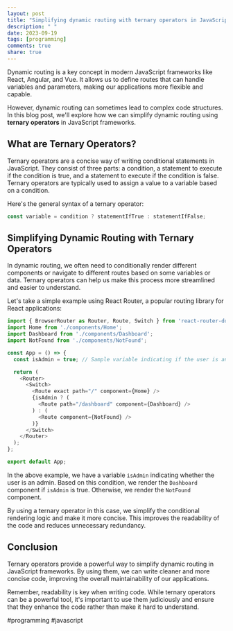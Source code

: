 ```yaml
---
layout: post
title: "Simplifying dynamic routing with ternary operators in JavaScript frameworks"
description: " "
date: 2023-09-19
tags: [programming]
comments: true
share: true
---
```


Dynamic routing is a key concept in modern JavaScript frameworks like React, Angular, and Vue. It allows us to define routes that can handle variables and parameters, making our applications more flexible and capable.

However, dynamic routing can sometimes lead to complex code structures. In this blog post, we'll explore how we can simplify dynamic routing using **ternary operators** in JavaScript frameworks.

## What are Ternary Operators?

Ternary operators are a concise way of writing conditional statements in JavaScript. They consist of three parts: a condition, a statement to execute if the condition is true, and a statement to execute if the condition is false. Ternary operators are typically used to assign a value to a variable based on a condition.

Here's the general syntax of a ternary operator:

```javascript
const variable = condition ? statementIfTrue : statementIfFalse;
```

## Simplifying Dynamic Routing with Ternary Operators

In dynamic routing, we often need to conditionally render different components or navigate to different routes based on some variables or data. Ternary operators can help us make this process more streamlined and easier to understand.

Let's take a simple example using React Router, a popular routing library for React applications:

```javascript react
import { BrowserRouter as Router, Route, Switch } from 'react-router-dom';
import Home from './components/Home';
import Dashboard from './components/Dashboard';
import NotFound from './components/NotFound';

const App = () => {
  const isAdmin = true; // Sample variable indicating if the user is an admin

  return (
    <Router>
      <Switch>
        <Route exact path="/" component={Home} />
        {isAdmin ? (
          <Route path="/dashboard" component={Dashboard} />
        ) : (
          <Route component={NotFound} />
        )}
      </Switch>
    </Router>
  );
};

export default App;
```

In the above example, we have a variable `isAdmin` indicating whether the user is an admin. Based on this condition, we render the `Dashboard` component if `isAdmin` is true. Otherwise, we render the `NotFound` component.

By using a ternary operator in this case, we simplify the conditional rendering logic and make it more concise. This improves the readability of the code and reduces unnecessary redundancy.

## Conclusion

Ternary operators provide a powerful way to simplify dynamic routing in JavaScript frameworks. By using them, we can write cleaner and more concise code, improving the overall maintainability of our applications.

Remember, readability is key when writing code. While ternary operators can be a powerful tool, it's important to use them judiciously and ensure that they enhance the code rather than make it hard to understand.

#programming #javascript